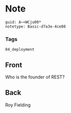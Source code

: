 # Note
```
guid: A~<WCju00*
notetype: Basic-d7a3e-4ce08
```

### Tags
```
04_deployment
```

## Front
Who is the founder of REST?

## Back
Roy Fielding
